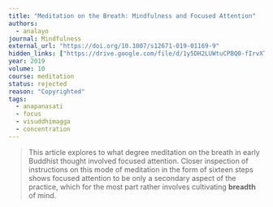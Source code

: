 ```yaml
---
title: "Meditation on the Breath: Mindfulness and Focused Attention"
authors:
  - analayo
journal: Mindfulness
external_url: "https://doi.org/10.1007/s12671-019-01169-9"
hidden_links: ["https://drive.google.com/file/d/1y5DH2LUWtuCPBQ0-fIrvXTh4fKBW9wND/view?usp=drivesdk"]
year: 2019
volume: 10
course: meditation
status: rejected
reason: "Copyrighted"
tags:
  - anapanasati
  - focus
  - visuddhimagga
  - concentration
---
```


> This article explores to what degree meditation on the breath in early Buddhist thought involved focused attention. Closer inspection of instructions on this mode of meditation in the form of sixteen steps shows focused attention to be only a secondary aspect of the practice, which for the most part rather involves cultivating **breadth** of mind.

